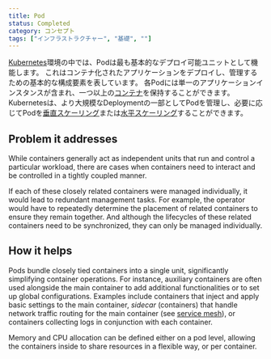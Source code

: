 ```yaml
---
title: Pod
status: Completed
category: コンセプト
tags: ["インフラストラクチャー", "基礎", ""]
---
```


[Kubernetes](/ja/kubernetes/)環境の中では、Podは最も基本的なデプロイ可能ユニットとして機能します。
これはコンテナ化されたアプリケーションをデプロイし、管理するための基本的な構成要素を表しています。
各Podには単一のアプリケーションインスタンスが含まれ、一つ以上の[コンテナ](/ja/container/)を保持することができます。
Kubernetesは、より大規模なDeploymentの一部としてPodを管理し、必要に応じてPodを[垂直スケーリング](/ja/vertical-scaling/)または[水平スケーリング](/ja/horizontal-scaling/)することができます。

## Problem it addresses

While containers generally act as independent units that run and control a particular workload,
there are cases when containers need to interact and be controlled in a tightly coupled manner.

If each of these closely related containers were managed individually, it would lead to redundant management tasks.
For example, the operator would have to repeatedly determine the placement of related containers to ensure they remain together.
And although the lifecycles of these related containers need to be synchronized, they can only be managed individually.


## How it helps

Pods bundle closely tied containers into a single unit, significantly simplifying container operations.
For instance, auxiliary containers are often used alongside the main container to add additional functionalities or to set up global configurations.
Examples include containers that inject and apply basic settings to the main container,
_sidecar_ (containers) that handle network traffic routing for the main container (see [service mesh](/service-mesh/)),
or containers collecting logs in conjunction with each container.

Memory and CPU allocation can be defined either on a pod level, allowing the containers inside to share resources in a flexible way, or per container.

